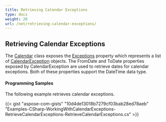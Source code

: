 ```yaml
---
title: Retrieving Calendar Exceptions
type: docs
weight: 20
url: /net/retrieving-calendar-exceptions/
---
```



## **Retrieving Calendar Exceptions**
The [Calendar](http://www.aspose.com/api/net/tasks/aspose.tasks/calendar) class exposes the [Exceptions](http://www.aspose.com/api//net/tasks/aspose.tasks/calendar/properties/exceptions) property which represents a list of [CalendarException](http://www.aspose.com/api/net/tasks/aspose.tasks/calendarexception) objects. The FromDate and ToDate properties exposed by CalendarException are used to retrieve dates for calendar exceptions. Both of these properties support the DateTime data type.
#### **Programming Samples**
The following example retrieves calendar exceptions.

{{< gist "aspose-com-gists" "10d4de13018b7279cf03bab28ed78aeb" "Examples-CSharp-WorkingWithCalendarExceptions-RetrieveCalendarExceptions-RetrieveCalendarExceptions.cs" >}}
